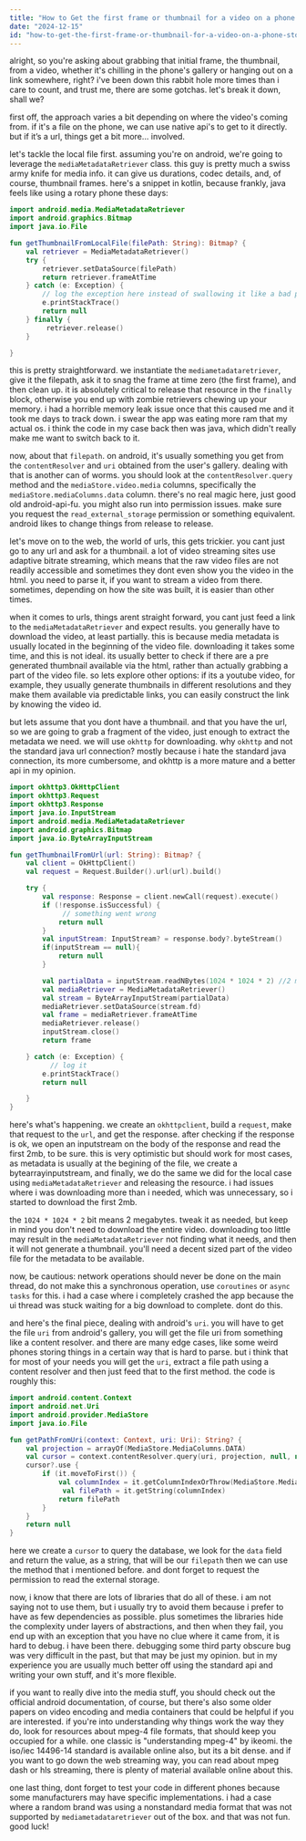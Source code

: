 ```yaml
---
title: "How to Get the first frame or thumbnail for a video on a phone storage (gallery) or link?"
date: "2024-12-15"
id: "how-to-get-the-first-frame-or-thumbnail-for-a-video-on-a-phone-storage-gallery-or-link"
---
```


alright, so you're asking about grabbing that initial frame, the thumbnail, from a video, whether it's chilling in the phone's gallery or hanging out on a link somewhere, right? i've been down this rabbit hole more times than i care to count, and trust me, there are some gotchas. let's break it down, shall we?

first off, the approach varies a bit depending on where the video's coming from. if it's a file on the phone, we can use native api's to get to it directly. but if it’s a url, things get a bit more… involved.

let's tackle the local file first. assuming you're on android, we're going to leverage the `mediaMetadataRetriever` class. this guy is pretty much a swiss army knife for media info. it can give us durations, codec details, and, of course, thumbnail frames. here's a snippet in kotlin, because frankly, java feels like using a rotary phone these days:

```kotlin
import android.media.MediaMetadataRetriever
import android.graphics.Bitmap
import java.io.File

fun getThumbnailFromLocalFile(filePath: String): Bitmap? {
    val retriever = MediaMetadataRetriever()
    try {
        retriever.setDataSource(filePath)
        return retriever.frameAtTime
    } catch (e: Exception) {
        // log the exception here instead of swallowing it like a bad pill
        e.printStackTrace()
        return null
    } finally {
         retriever.release()
    }

}
```

this is pretty straightforward. we instantiate the `mediametadataretriever`, give it the filepath, ask it to snag the frame at time zero (the first frame), and then clean up. it is absolutely critical to release that resource in the `finally` block, otherwise you end up with zombie retrievers chewing up your memory. i had a horrible memory leak issue once that this caused me and it took me days to track down. i swear the app was eating more ram that my actual os. i think the code in my case back then was java, which didn't really make me want to switch back to it.

now, about that `filepath`. on android, it's usually something you get from the `contentResolver` and `uri` obtained from the user's gallery. dealing with that is another can of worms. you should look at the `contentResolver.query` method and the `mediaStore.video.media` columns, specifically the `mediaStore.mediaColumns.data` column. there's no real magic here, just good old android-api-fu. you might also run into permission issues. make sure you request the `read_external_storage` permission or something equivalent. android likes to change things from release to release.

let's move on to the web, the world of urls, this gets trickier. you cant just go to any url and ask for a thumbnail. a lot of video streaming sites use adaptive bitrate streaming, which means that the raw video files are not readily accessible and sometimes they dont even show you the video in the html. you need to parse it, if you want to stream a video from there. sometimes, depending on how the site was built, it is easier than other times.

when it comes to urls, things arent straight forward, you cant just feed a link to the `mediaMetadataRetriever` and expect results. you generally have to download the video, at least partially. this is because media metadata is usually located in the beginning of the video file. downloading it takes some time, and this is not ideal. its usually better to check if there are a pre generated thumbnail available via the html, rather than actually grabbing a part of the video file. so lets explore other options: if its a youtube video, for example, they usually generate thumbnails in different resolutions and they make them available via predictable links, you can easily construct the link by knowing the video id.

but lets assume that you dont have a thumbnail. and that you have the url, so we are going to grab a fragment of the video, just enough to extract the metadata we need. we will use `okhttp` for downloading. why `okhttp` and not the standard java url connection? mostly because i hate the standard java connection, its more cumbersome, and okhttp is a more mature and a better api in my opinion.

```kotlin
import okhttp3.OkHttpClient
import okhttp3.Request
import okhttp3.Response
import java.io.InputStream
import android.media.MediaMetadataRetriever
import android.graphics.Bitmap
import java.io.ByteArrayInputStream

fun getThumbnailFromUrl(url: String): Bitmap? {
    val client = OkHttpClient()
    val request = Request.Builder().url(url).build()

    try {
        val response: Response = client.newCall(request).execute()
        if (!response.isSuccessful) {
             // something went wrong
            return null
        }
        val inputStream: InputStream? = response.body?.byteStream()
        if(inputStream == null){
            return null
        }

        val partialData = inputStream.readNBytes(1024 * 1024 * 2) //2 mb, just to grab the start.
        val mediaRetriever = MediaMetadataRetriever()
        val stream = ByteArrayInputStream(partialData)
        mediaRetriever.setDataSource(stream.fd)
        val frame = mediaRetriever.frameAtTime
        mediaRetriever.release()
        inputStream.close()
        return frame

    } catch (e: Exception) {
          // log it
        e.printStackTrace()
        return null

    }
}
```

here's what's happening. we create an `okhttpclient`, build a `request`, make that request to the `url`, and get the response. after checking if the response is ok, we open an inputstream on the body of the response and read the first 2mb, to be sure. this is very optimistic but should work for most cases, as metadata is usually at the begining of the file, we create a bytearrayinputstream, and finally, we do the same we did for the local case using `mediaMetadataRetriever` and releasing the resource. i had issues where i was downloading more than i needed, which was unnecessary, so i started to download the first 2mb.

the `1024 * 1024 * 2` bit means 2 megabytes. tweak it as needed, but keep in mind you don't need to download the entire video. downloading too little may result in the `mediaMetadataRetriever` not finding what it needs, and then it will not generate a thumbnail. you'll need a decent sized part of the video file for the metadata to be available.

now, be cautious: network operations should never be done on the main thread, do not make this a synchronous operation, use `coroutines` or `async tasks` for this. i had a case where i completely crashed the app because the ui thread was stuck waiting for a big download to complete. dont do this.

and here's the final piece, dealing with android's `uri`. you will have to get the file `uri` from android's gallery, you will get the file uri from something like a content resolver. and there are many edge cases, like some weird phones storing things in a certain way that is hard to parse. but i think that for most of your needs you will get the `uri`, extract a file path using a content resolver and then just feed that to the first method. the code is roughly this:

```kotlin
import android.content.Context
import android.net.Uri
import android.provider.MediaStore
import java.io.File

fun getPathFromUri(context: Context, uri: Uri): String? {
    val projection = arrayOf(MediaStore.MediaColumns.DATA)
    val cursor = context.contentResolver.query(uri, projection, null, null, null)
    cursor?.use {
        if (it.moveToFirst()) {
            val columnIndex = it.getColumnIndexOrThrow(MediaStore.MediaColumns.DATA)
             val filePath = it.getString(columnIndex)
            return filePath
        }
    }
    return null
}
```

here we create a `cursor` to query the database, we look for the `data` field and return the value, as a string, that will be our `filepath` then we can use the method that i mentioned before. and dont forget to request the permission to read the external storage.

now, i know that there are lots of libraries that do all of these. i am not saying not to use them, but i usually try to avoid them because i prefer to have as few dependencies as possible. plus sometimes the libraries hide the complexity under layers of abstractions, and then when they fail, you end up with an exception that you have no clue where it came from, it is hard to debug. i have been there. debugging some third party obscure bug was very difficult in the past, but that may be just my opinion. but in my experience you are usually much better off using the standard api and writing your own stuff, and it's more flexible.

if you want to really dive into the media stuff, you should check out the official android documentation, of course, but there's also some older papers on video encoding and media containers that could be helpful if you are interested. if you're into understanding why things work the way they do, look for resources about mpeg-4 file formats, that should keep you occupied for a while. one classic is "understanding mpeg-4" by ikeomi. the iso/iec 14496-14 standard is available online also, but its a bit dense. and if you want to go down the web streaming way, you can read about mpeg dash or hls streaming, there is plenty of material available online about this.

one last thing, dont forget to test your code in different phones because some manufacturers may have specific implementations. i had a case where a random brand was using a nonstandard media format that was not supported by `mediametadataretriever` out of the box. and that was not fun. good luck!
